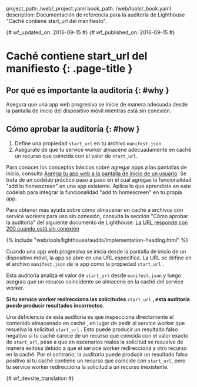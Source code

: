project_path: /web/_project.yaml
book_path: /web/tools/_book.yaml
description: Documentación de referencia para la auditoría de Lighthouse "Caché contiene start_url del manifiesto".

{# wf_updated_on: 2016-09-15 #}
{# wf_published_on: 2016-09-15 #}

# Caché contiene start_url del manifiesto  {: .page-title }

## Por qué es importante la auditoría {: #why }

Asegura que una app web progresiva se inicie de manera adecuada desde la pantalla de inicio del
dispositivo móvil mientras está sin conexión.

## Cómo aprobar la auditoría {: #how }

1. Define una propiedad `start_url` en tu archivo `manifest.json` .
2. Asegúrate de que tu service worker almacene adecuadamente en caché un recurso que coincida con
   el valor de `start_url`.

Para conocer los conceptos básicos sobre agregar apps a las pantallas de inicio,
consulta [Agrega tu app web a la pantalla de inicio de un
usuario](https://codelabs.developers.google.com/codelabs/add-to-home-screen).
Se trata de un codelab práctico paso a paso en el cual agregas la funcionalidad "add to
homescreen" en una app existente. Aplica lo que aprendiste en
este codelab para integrar la funcionalidad "add to homescreen" en tu propia app.

Para obtener más ayuda sobre cómo almacenar en caché a archivos con service workers para uso sin conexión,
consulta la sección "Cómo aprobar la auditoría" del siguiente documento de Lighthouse:
[La URL responde con 200 cuando está sin conexión](http-200-when-offline#how)

{% include "web/tools/lighthouse/audits/implementation-heading.html" %}

Cuando una app web progresiva se inicia desde la pantalla de inicio de un dispositivo
móvil, la app se abre en una URL específica. La URL se define en el archivo
`manifest.json` de la app como la propiedad `start_url` .

Esta auditoría analiza el valor de `start_url` desde `manifest.json` y luego
asegura que un recurso coincidente se almacene en la caché del service worker.

**Si tu service worker redirecciona las solicitudes** `start_url` **, esta auditoría
puede producir resultados incorrectos**.

Una deficiencia de esta auditoría es que inspecciona directamente el contenido almacenado en caché
, en lugar de pedir al service worker que resuelva la solicitud `start_url`
. Esto puede producir un resultado falso negativo si tu caché carece de
un recurso que coincida con el valor exacto de `start_url`, pese a que en
escenarios reales la solicitud se resuelve de manera exitosa debido a que el service
worker redirecciona a otro recurso en la caché. Por el contrario, la auditoría puede
producir un resultado falso positivo si tu caché contiene un recurso que
coincide con `start_url`, pero tu service worker redirecciona la solicitud a
un recurso inexistente.


{# wf_devsite_translation #}
